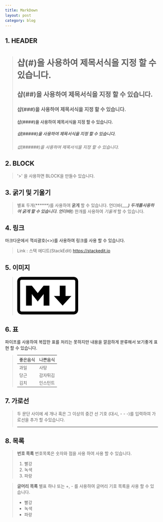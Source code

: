 ```yaml
---
title: MarkDown 
layout: post
category: blog
---
```


## __1. HEADER__
># 샵(#)을 사용하여 제목서식을 지정 할 수 있습니다.
>## 샵(##)을 사용하여 제목서식을 지정 할 수 있습니다.
>### 샵(###)을 사용하여 제목서식을 지정 할 수 있습니다.
>#### 샵(####)을 사용하여 제목서식을 지정 할 수 있습니다. 
>##### 샵(#####)을 사용하여 제목서식을 지정 할 수 있습니다.
>###### 샵(######)을 사용하여 제목서식을 지정 할 수 있습니다.

## __2. BLOCK__
> '>' 을 사용하면 BLOCK을 만들수 있습니다.

## __3. 굵기 및 기울기__
> 별표 두개(******)를 사용하여 **굵게** 할 수 있습니다.
> 언더바(______) 두개를사용하여 __굵게__ 할 수 있습니다.
> 언더바(___) 한개를 사용하여 _기울게_ 할 수 있습니다.

## __4. 링크__
마크다운에서 꺽쇠괄호(<>)를 사용하여 링크를 사용 할 수 있습니다.
> Link : 스택 에디트(StackEdit)
> <https://stackedit.io> 

## __5. 이미지__
>  ![Alt text](/uploads/markdownLogo.png)

## __6. 표__

파이프를 사용하여 복잡한 표를 처리는 못하지만 내용을 깔끔하게 분류해서 보기좋게 표현 할 수 있습니다. 

> 좋은음식 | 나쁜음식
> ---|---
> 과일|사탕
> 당근|감자튀김
> 김치|인스턴트

## __7. 가로선__

> 두 문단 사이에 세 개나 혹은 그 이상의 중간 선 기호 (대시, - - -)를 입력하여 가로선을 추가 할 수있습니다.
> - ---
> 

## __8. 목록__

> **번호 목록**
> 번호목록은  숫자와 점을 사용 하여 사용 할 수 있습니다.
> 1. 빨강
> 2. 녹색
> 3. 파랑

> **글머리 목록**
> 별표 하나 또는 +, - 를 사용하여 글머리 기호 목록을 사용 할 수 있습니다.
> * 빨강
> * 녹색
> * 파랑